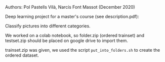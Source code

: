 Authors: Pol Pastells Vilà, Narcís Font Massot (December 2020)

Deep learning project for a master's course (see description.pdf):

Classify pictures into different categories.

We worked on a colab notebook, so folder.zip (ordered trainset) and testset.zip should be placed on google drive to import them.

trainset.zip was given, we used the script ```put_into_folders.sh``` to create the ordered dataset.
